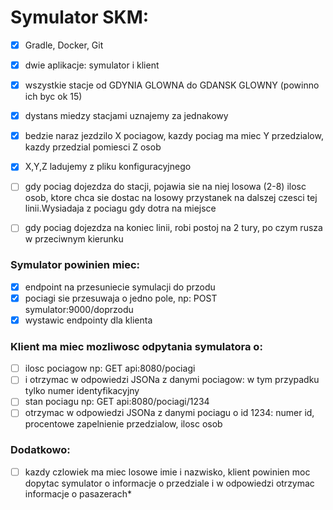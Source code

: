 # Symulator SKM:
- [x] Gradle, Docker, Git 

- [x] dwie aplikacje: symulator i klient

- [x] wszystkie stacje od GDYNIA GLOWNA do GDANSK GLOWNY (powinno ich byc ok 15)

- [x] dystans miedzy stacjami uznajemy za jednakowy

- [x] bedzie naraz jezdzilo X pociagow, kazdy pociag ma miec Y przedzialow, kazdy przedzial pomiesci Z osob

- [x] X,Y,Z ladujemy z pliku konfiguracyjnego

- [ ] gdy pociag dojezdza do stacji, pojawia sie na niej losowa (2-8) ilosc osob, ktore chca sie dostac 
   na losowy przystanek na dalszej czesci tej linii.Wysiadaja z pociagu gdy dotra na miejsce

- [ ] gdy pociag dojezdza na koniec linii, robi postoj na 2 tury, po czym rusza w przeciwnym kierunku

### Symulator powinien miec:  
- [x] endpoint na przesuniecie symulacji do przodu   
- [x] pociagi sie przesuwaja o jedno pole, np: POST symulator:9000/doprzodu  
- [x] wystawic endpointy dla klienta

### Klient ma miec mozliwosc odpytania symulatora o:  
- [ ] ilosc pociagow np: GET api:8080/pociagi   
- [ ] i otrzymac w odpowiedzi JSONa z danymi pociagow: w tym przypadku tylko numer identyfikacyjny  
- [ ] stan pociagu np: GET api:8080/pociagi/1234 
- [ ] otrzymac w odpowiedzi JSONa z danymi pociagu o id 1234: numer id, procentowe zapelnienie przedzialow, ilosc osob  

### Dodatkowo:  
- [ ] kazdy czlowiek ma miec losowe imie i nazwisko, klient powinien moc dopytac symulator o informacje o przedziale i w odpowiedzi otrzymac informacje o pasazerach*